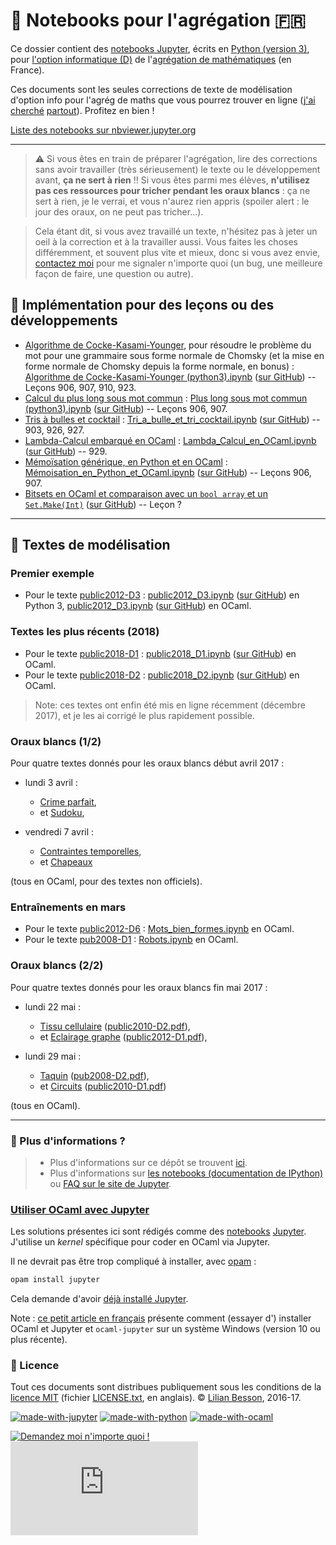 # :notebook: Notebooks pour l'agrégation :fr:

Ce dossier contient des [notebooks Jupyter](http://jupyter.org/), écrits en [Python (version 3)](https://docs.python.org/3/), pour [l'option informatique (D)](http://www.dit.ens-rennes.fr/agregation-option-d/programme-de-l-option-informatique-de-l-agregation-de-mathematiques-48358.kjsp) de l'[agrégation de mathématiques](http://agreg.org/) (en France).

Ces documents sont les seules corrections de texte de modélisation d'option info pour l'agrég de maths que vous pourrez trouver en ligne ([j'ai cherché](https://www.google.fr/search?q=correction+texte+modélisation+agrégation+informatique+ocaml) [partout](https://duckduckgo.com/?q=correction+texte+mod%C3%A9lisation+agr%C3%A9gation+informatique+ocaml&t=canonical&ia=web)).
Profitez en bien !

[Liste des notebooks sur nbviewer.jupyter.org](https://nbviewer.jupyter.org/github/Naereen/notebooks/tree/master/agreg/)

----

> :warning: Si vous êtes en train de préparer l'agrégation, lire des corrections sans avoir travailler (très sérieusement) le texte ou le développement avant, **ça ne sert à rien** !!
> Si vous êtes parmi mes élèves, **n'utilisez pas ces ressources pour tricher pendant les oraux blancs** : ça ne sert à rien, je le verrai, et vous n'aurez rien appris (spoiler alert : le jour des oraux, on ne peut pas tricher...).


> Cela étant dit, si vous avez travaillé un texte, n'hésitez pas à jeter un oeil à la correction et à la travailler aussi.
> Vous faites les choses différemment, et souvent plus vite et mieux, donc si vous avez envie, [contactez moi](http://perso.crans.org/besson/contact/) pour me signaler n'importe quoi (un bug, une meilleure façon de faire, une question ou autre).

## :pencil: Implémentation pour des leçons ou des développements
- [Algorithme de Cocke-Kasami-Younger](https://fr.wikipedia.org/wiki/Algorithme_de_Cocke-Younger-Kasami), pour résoudre le problème du mot pour une grammaire sous forme normale de Chomsky (et la mise en forme normale de Chomsky depuis la forme normale, en bonus) : [Algorithme de Cocke-Kasami-Younger (python3).ipynb](https://nbviewer.jupyter.org/github/Naereen/notebooks/blob/master/agreg/Algorithme%20de%20Cocke-Kasami-Younger%20%28python3%29.ipynb) ([sur GitHub](Algorithme%20de%20Cocke-Kasami-Younger%20%28python3%29.ipynb)) -- Leçons 906, 907, 910, 923.
- [Calcul du plus long sous mot commun](https://fr.wikipedia.org/wiki/Plus_longue_sous-séquence_commune) : [Plus long sous mot commun (python3).ipynb](https://nbviewer.jupyter.org/github/Naereen/notebooks/blob/master/agreg/Plus%20long%20sous%20mot%20commun%20%28python3%29.ipynb) ([sur GitHub](Plus%20long%20sous%20mot%20commun%20%28python3%29.ipynb)) -- Leçons 906, 907.
- [Tris à bulles et cocktail](https://fr.wikipedia.org/wiki/Tri_cocktail) : [Tri_a_bulle_et_tri_cocktail.ipynb](https://nbviewer.jupyter.org/github/Naereen/notebooks/blob/master/agreg/Tri_a_bulle_et_tri_cocktail.ipynb) ([sur GitHub](Tri_a_bulle_et_tri_cocktail.ipynb)) -- 903, 926, 927.
- [Lambda-Calcul embarqué en OCaml](https://fr.wikipedia.org/wiki/Lambda-calcul) : [Lambda_Calcul_en_OCaml.ipynb](https://nbviewer.jupyter.org/github/Naereen/notebooks/blob/master/agreg/Lambda_Calcul_en_OCaml.ipynb) ([sur GitHub](Lambda_Calcul_en_OCaml.ipynb)) -- 929.
- [Mémoïsation générique, en Python et en OCaml](https://fr.wikipedia.org/wiki/M%C3%A9mo%C3%AFsation) : [Mémoisation_en_Python_et_OCaml.ipynb](https://nbviewer.jupyter.org/github/Naereen/notebooks/blob/master/agreg/Mémoisation_en_Python_et_OCaml.ipynb) ([sur GitHub](Mémoisation_en_Python_et_OCaml.ipynb)) -- Leçons 906, 907.
- [Bitsets en OCaml et comparaison avec un `bool array` et un `Set.Make(Int)`](https://nbviewer.jupyter.org/github/Naereen/notebooks/blob/master/agreg/Bitsets_en_OCaml.ipynb) ([sur GitHub](Bitsets_en_OCaml.ipynb)) -- Leçon ?

----

## :pencil: Textes de modélisation
### Premier exemple
- Pour le texte [public2012-D3](http://agreg.org/Textes/public2012-D3.pdf) : [public2012_D3.ipynb](https://nbviewer.jupyter.org/github/Naereen/notebooks/blob/master/agreg/public2012_D3.ipynb) ([sur GitHub](public2012_D3.ipynb)) en Python 3, [public2012_D3.ipynb](https://nbviewer.jupyter.org/github/Naereen/notebooks/blob/master/agreg/public2012_D3%20%28OCaml%29.ipynb) ([sur GitHub](public2012_D3%20%28OCaml%29.ipynb)) en OCaml.

### Textes les plus récents (2018)
- Pour le texte [public2018-D1](http://agreg.org/Textes/public2018-D1.pdf) : [public2018_D1.ipynb](https://nbviewer.jupyter.org/github/Naereen/notebooks/blob/master/agreg/public2018_D1.ipynb) ([sur GitHub](public2018_D1.ipynb)) en OCaml.
- Pour le texte [public2018-D2](http://agreg.org/Textes/public2018-D2.pdf) : [public2018_D2.ipynb](https://nbviewer.jupyter.org/github/Naereen/notebooks/blob/master/agreg/public2018_D2.ipynb) ([sur GitHub](public2018_D2.ipynb)) en OCaml.

> Note: ces textes ont enfin été mis en ligne récemment (décembre 2017), et je les ai corrigé le plus rapidement possible.

### Oraux blancs (1/2)
Pour quatre textes donnés pour les oraux blancs début avril 2017 :

- lundi 3 avril :
    + [Crime parfait](https://nbviewer.jupyter.org/github/Naereen/notebooks/blob/master/agreg/Crime_parfait.ipynb),
    + et [Sudoku](https://nbviewer.jupyter.org/github/Naereen/notebooks/blob/master/agreg/Sudoku.ipynb),

- vendredi 7 avril :
    + [Contraintes temporelles](https://nbviewer.jupyter.org/github/Naereen/notebooks/blob/master/agreg/Contraintes_temporelles.ipynb),
    + et [Chapeaux](https://nbviewer.jupyter.org/github/Naereen/notebooks/blob/master/agreg/Chapeaux.ipynb)

(tous en OCaml, pour des textes non officiels).

### Entraînements en mars
- Pour le texte [public2012-D6](http://agreg.org/Textes/public2012-D6.pdf) : [Mots_bien_formes.ipynb](https://nbviewer.jupyter.org/github/Naereen/notebooks/blob/master/agreg/Mots_bien_formes.ipynb) en OCaml.
- Pour le texte [pub2008-D1](http://agreg.org/Textes/pub2008-D1.pdf) : [Robots.ipynb](https://nbviewer.jupyter.org/github/Naereen/notebooks/blob/master/agreg/Robots.ipynb) en OCaml.

### Oraux blancs (2/2)
Pour quatre textes donnés pour les oraux blancs fin mai 2017 :

- lundi 22 mai :
    + [Tissu cellulaire](https://nbviewer.jupyter.org/github/Naereen/notebooks/blob/master/agreg/Tissu_cellulaire.ipynb) ([public2010-D2.pdf](http://agreg.org/Textes/public2010-D2.pdf)),
    + et [Eclairage graphe](https://nbviewer.jupyter.org/github/Naereen/notebooks/blob/master/agreg/Eclairage_graphe.ipynb) ([public2012-D1.pdf](http://agreg.org/Textes/public2012-D1.pdf)),

- lundi 29 mai :
    + [Taquin](https://nbviewer.jupyter.org/github/Naereen/notebooks/blob/master/agreg/Taquin.ipynb) ([pub2008-D2.pdf](http://agreg.org/Textes/pub2008-D2.pdf)),
    + et [Circuits](https://nbviewer.jupyter.org/github/Naereen/notebooks/blob/master/agreg/Circuits.ipynb) ([public2010-D1.pdf](http://agreg.org/Textes/public2010-D1.pdf))

(tous en OCaml).

----

### :information_desk_person: Plus d'informations ?
> - Plus d'informations sur ce dépôt se trouvent [ici](..).
> - Plus d'informations sur [les notebooks (documentation de IPython)](https://nbviewer.jupyter.org/github/ipython/ipython/blob/3.x/examples/Notebook/Index.ipynb) ou [FAQ sur le site de Jupyter](https://nbviewer.jupyter.org/faq).

### [Utiliser OCaml avec Jupyter](https://github.com/akabe/ocaml-jupyter)
Les solutions présentes ici sont rédigés comme des [notebooks](https://jupyter.org/documentation.html) [Jupyter](https://jupyter.org/).
J'utilise un *kernel* spécifique pour coder en OCaml via Jupyter.

Il ne devrait pas être trop compliqué à installer, avec [opam](https://opam.ocaml.org/) :
```bash
opam install jupyter
```

Cela demande d'avoir [déjà installé Jupyter](https://jupyter.org/install.html).

Note :  [ce petit article en français](http://pascal.ortiz.free.fr/contents/autres/jupyter_ocaml/jupyter_ocaml.html) présente comment (essayer d') installer OCaml et Jupyter et `ocaml-jupyter` sur un système Windows (version 10 ou plus récente).

### :scroll: Licence
Tout ces documents sont distribues publiquement sous les conditions de la [licence MIT](http://lbesson.mit-license.org/) (fichier [LICENSE.txt](LICENSE.txt), en anglais).
© [Lilian Besson](https://github.com/Naereen), 2016-17.

[![made-with-jupyter](https://img.shields.io/badge/Made%20with-Jupyter-1f425f.svg)](http://jupyter.org/)
[![made-with-python](https://img.shields.io/badge/Made%20with-Python-1f425f.svg)](https://www.python.org/)
[![made-with-ocaml](https://img.shields.io/badge/Made%20with-OCaml-1f425f.svg)](https://ocaml.org/)

[![Demandez moi n'importe quoi !](https://img.shields.io/badge/Demandez%20moi-n'%20importe%20quoi-1abc9c.svg)](https://GitHub.com/Naereen/ama.fr)
[![Analytics](https://ga-beacon.appspot.com/UA-38514290-17/github.com/Naereen/notebooks/agreg/README.md?pixel)](https://github.com/Naereen/notebooks/)
